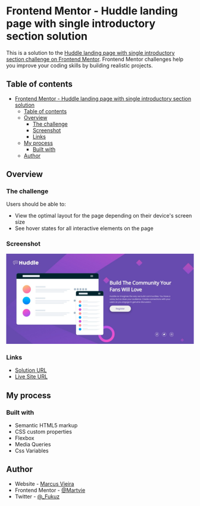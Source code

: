 # Frontend Mentor - Huddle landing page with single introductory section solution

This is a solution to the [Huddle landing page with single introductory section challenge on Frontend Mentor](https://www.frontendmentor.io/challenges/huddle-landing-page-with-a-single-introductory-section-B_2Wvxgi0). Frontend Mentor challenges help you improve your coding skills by building realistic projects. 

## Table of contents

- [Frontend Mentor - Huddle landing page with single introductory section solution](#frontend-mentor---huddle-landing-page-with-single-introductory-section-solution)
  - [Table of contents](#table-of-contents)
  - [Overview](#overview)
    - [The challenge](#the-challenge)
    - [Screenshot](#screenshot)
    - [Links](#links)
  - [My process](#my-process)
    - [Built with](#built-with)
  - [Author](#author)


## Overview

### The challenge

Users should be able to:

- View the optimal layout for the page depending on their device's screen size
- See hover states for all interactive elements on the page

### Screenshot

![](./src/images/screenshot.jpeg)

### Links

- [Solution URL](#)
- [Live Site URL](https://martvie.github.io/Huddle-landing-page-with-a-single-introductory-section/)

## My process

### Built with

- Semantic HTML5 markup
- CSS custom properties
- Flexbox
- Media Queries
- Css Variables


## Author

- Website - <a href="https://github.com/Martvie" target="_blank"> Marcus Vieira </a>
- Frontend Mentor - <a href="https://www.frontendmentor.io/profile/Martvie" target="_blank"> @Martvie </a>
- Twitter - <a href="https://twitter.com/_Fukuz" target="_blank"> @_Fukuz </a>